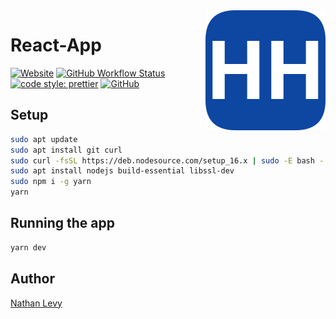 <!-- markdownlint-disable MD033 MD041 -->

<a href="https://www.hunterheritagecarpentry.com.au" target="_blank" rel="noopener noreferrer">
    <img src="public/logo192.png" height="192px" align="right" alt="Hunter Heritage Carpentry Double H Logo"/>
</a>

# React-App

[![Website](https://img.shields.io/website?url=https://www.hunterheritagecarpentry.com.au)](https://www.hunterheritagecarpentry.com.au)
[![GitHub Workflow Status](https://img.shields.io/github/workflow/status/NatelevAU/hhc-website/Build)](https://github.com/NatelevAU/hhc-website/actions)
[![code style: prettier](https://img.shields.io/badge/code_style-prettier-ff69b4.svg?label=style)](https://github.com/prettier/prettier)
[![GitHub](https://img.shields.io/github/license/NatelevAU/hhc-website)](https://choosealicense.com/licenses/isc/)

## Setup

```bash
sudo apt update
sudo apt install git curl
sudo curl -fsSL https://deb.nodesource.com/setup_16.x | sudo -E bash -
sudo apt install nodejs build-essential libssl-dev
sudo npm i -g yarn
yarn
```

## Running the app

```bash
yarn dev
```

## Author

[Nathan Levy](https://nathanlevy.com/)

